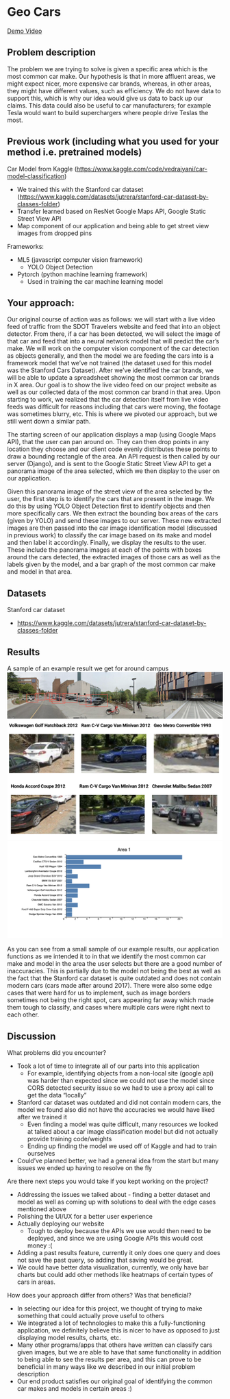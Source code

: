 # Geo Cars
[Demo Video](https://youtu.be/FaLgU4Q7DB4)

## Problem description
The problem we are trying to solve is given a specific area which is the most common car make. Our hypothesis is that in more affluent areas, we might expect nicer, more expensive car brands, whereas, in other areas, they might have different values, such as efficiency. We do not have data to support this, which is why our idea would give us data to back up our claims. This data could also be useful to car manufacturers; for example Tesla would want to build superchargers where people drive Teslas the most.

## Previous work (including what you used for your method i.e. pretrained models)
Car Model from Kaggle (https://www.kaggle.com/code/vedraiyani/car-model-classification)
  - We trained this with the Stanford car dataset (https://www.kaggle.com/datasets/jutrera/stanford-car-dataset-by-classes-folder)
  - Transfer learned based on ResNet
Google Maps API, Google Static Street View API
  - Map component of our application and being able to get street view images from dropped pins

Frameworks:
  - ML5 (javascript computer vision framework)
    - YOLO Object Detection
  - Pytorch (python machine learning framework)
    - Used in training the car machine learning model

## Your approach:
Our original course of action was as follows: we will start with a live video feed of traffic from the SDOT Travelers website and feed that into an object detector. From there, if a car has been detected, we will select the image of that car and feed that into a neural network model that will predict the car’s make. We will work on the computer vision component of the car detection as objects generally, and then the model we are feeding the cars into is a framework model that we’ve not trained (the dataset used for this model was the Stanford Cars Dataset). After we’ve identified the car brands, we will be able to update a spreadsheet showing the most common car brands in X area. Our goal is to show the live video feed on our project website as well as our collected data of the most common car brand in that area. Upon starting to work, we realized that the car detection itself from live video feeds was difficult for reasons including that cars were moving, the footage was sometimes blurry, etc. This is where we pivoted our approach, but we still went down a similar path.

The starting screen of our application displays a map (using Google Maps API), that the user can pan around on. They can then drop points in any location they choose and our client code evenly distributes these points to draw a bounding rectangle of the area. An API request is then called by our server (Django), and is sent to the Google Static Street View API to get a panorama image of the area selected, which we then display to the user on our application. 

Given this panorama image of the street view of the area selected by the user, the first step is to identify the cars that are present in the image. We do this by using YOLO Object Detection first to identify objects and then more specifically cars. We then extract the bounding box areas of the cars (given by YOLO) and send these images to our server. These new extracted images are then passed into the car image identification model (discussed in previous work) to classify the car image based on its make and model and then label it accordingly. Finally, we display the results to the user. These include the panorama images at each of the points with boxes around the cars detected, the extracted images of those cars as well as the labels given by the model, and a bar graph of the most common car make and model in that area.

## Datasets
Stanford car dataset
  - https://www.kaggle.com/datasets/jutrera/stanford-car-dataset-by-classes-folder

## Results
A sample of an example result we get for around campus
![MY_Image](/cv_street.png)
![MY_Image](/cv_cars.png)
![MY_Image](/cv_chart.png)

As you can see from a small sample of our example results, our application functions as we intended it to in that we identify the most common car make and model in the area the user selects but there are a good number of inaccuracies. This is partially due to the model not being the best as well as the fact that the Stanford car dataset is quite outdated and does not contain modern cars (cars made after around 2017). There were also some edge cases that were hard for us to implement, such as image borders sometimes not being the right spot, cars appearing far away which made them tough to classify, and cases where multiple cars were right next to each other.

## Discussion
What problems did you encounter?
  - Took a lot of time to integrate all of our parts into this application
    - For example, identifying objects from a non-local site (google api) was harder than expected since we could not use the model since CORS detected security issue so we had to use a proxy api call to get the data “locally”
  - Stanford car dataset was outdated and did not contain modern cars, the model we found also did not have the accuracies we would have liked after we trained it
    - Even finding a model was quite difficult, many resources we looked at talked about a car image classification model but did not actually provide training code/weights
    - Ending up finding the model we used off of Kaggle and had to train ourselves
  - Could’ve planned better, we had a general idea from the start but many issues we ended up having to resolve on the fly

Are there next steps you would take if you kept working on the project?
  - Addressing the issues we talked about - finding a better dataset and model as well as coming up with solutions to deal with the edge cases mentioned above
  - Polishing the UI/UX for a better user experience
  - Actually deploying our website
    - Tough to deploy because the APIs we use would then need to be deployed, and since we are using Google APIs this would cost money :(
  - Adding a past results feature, currently it only does one query and does not save the past query, so adding that saving would be great.
  - We could have better data visualization, currently, we only have bar charts but could add other methods like heatmaps of certain types of cars in areas.

How does your approach differ from others? Was that beneficial?
  - In selecting our idea for this project, we thought of trying to make something that could actually prove useful to others
  - We integrated a lot of technologies to make this a fully-functioning application, we definitely believe this is nicer to have as opposed to just displaying model results, charts, etc.
  - Many other programs/apps that others have written can classify cars given images, but we are able to have that same functionality in addition to being able to see the results per area, and this can prove to be beneficial in many ways like we described in our initial problem description
  - Our end product satisfies our original goal of identifying the common car makes and models in certain areas :)


